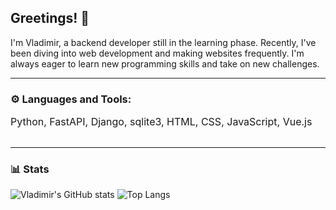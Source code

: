 ## Greetings! 👋

I'm Vladimir, a backend developer still in the learning phase. Recently, I've been diving into web development and making websites frequently. I'm always eager to learn new programming skills and take on new challenges.
<br />

---

### ⚙️ Languages and Tools: 
<div style="font-size: 16px;">Python, FastAPI, Django, sqlite3, HTML, CSS, JavaScript, Vue.js</div>
<br />

---

### 📊 Stats
![Vladimir's GitHub stats](https://github-readme-stats.vercel.app/api?username=Coder2287569013&show_icons=true&theme=transparent)
![Top Langs](https://github-readme-stats.vercel.app/api/top-langs/?username=Coder2287569013&layout=compact)
